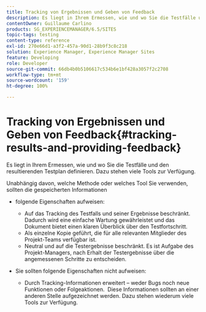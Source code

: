 ```yaml
---
title: Tracking von Ergebnissen und Geben von Feedback
description: Es liegt in Ihrem Ermessen, wie und wo Sie die Testfälle und den resultierenden Testplan definieren.
contentOwner: Guillaume Carlino
products: SG_EXPERIENCEMANAGER/6.5/SITES
topic-tags: testing
content-type: reference
exl-id: 270e66d1-a3f2-457a-90d1-28b9f3c8c218
solution: Experience Manager, Experience Manager Sites
feature: Developing
role: Developer
source-git-commit: 66db4b0b5106617c534b6e1bf428a3057f2c2708
workflow-type: tm+mt
source-wordcount: '159'
ht-degree: 100%

---
```


# Tracking von Ergebnissen und Geben von Feedback{#tracking-results-and-providing-feedback}

Es liegt in Ihrem Ermessen, wie und wo Sie die Testfälle und den resultierenden Testplan definieren. Dazu stehen viele Tools zur Verfügung.

Unabhängig davon, welche Methode oder welches Tool Sie verwenden, sollten die gespeicherten Informationen

* folgende Eigenschaften aufweisen:

   * Auf das Tracking des Testfalls und seiner Ergebnisse beschränkt. Dadurch wird eine einfache Wartung gewährleistet und das Dokument bietet einen klaren Überblick über den Testfortschritt.
   * Als einzelne Kopie geführt, die für alle relevanten Mitglieder des Projekt-Teams verfügbar ist.
   * Neutral und auf die Testergebnisse beschränkt. Es ist Aufgabe des Projekt-Managers, nach Erhalt der Testergebnisse über die angemessenen Schritte zu entscheiden.

* Sie sollten folgende Eigenschaften nicht aufweisen:

   * Durch Tracking-Informationen erweitert – weder Bugs noch neue Funktionen oder Folgeaktionen.  Diese Informationen sollten an einer anderen Stelle aufgezeichnet werden. Dazu stehen wiederum viele Tools zur Verfügung.
